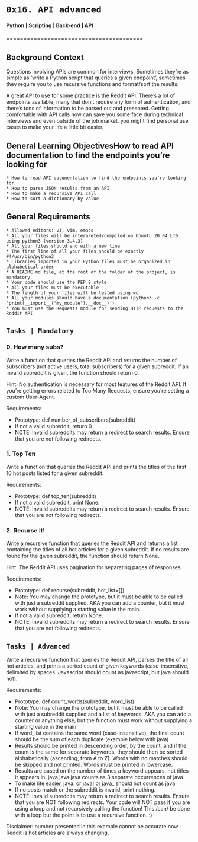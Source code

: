 #	`0x16. API advanced`

#### Python | Scripting | Back-end | API

========================================

## Background Context

Questions involving APIs are common for interviews. Sometimes they’re as simple as ‘write a Python script that queries a given endpoint’, sometimes they require you to use recursive functions and format/sort the results.

A great API to use for some practice is the Reddit API. There’s a lot of endpoints available, many that don’t require any form of authentication, and there’s tons of information to be parsed out and presented. Getting comfortable with API calls now can save you some face during technical interviews and even outside of the job market, you might find personal use cases to make your life a little bit easier.

## General Learning ObjectivesHow to read API documentation to find the endpoints you’re looking for
	* How to read API documentation to find the endpoints you’re looking for
	* How to parse JSON results from an API
	* How to make a recursive API call
	* How to sort a dictionary by value

## General Requirements

	* Allowed editors: vi, vim, emacs
	* All your files will be interpreted/compiled on Ubuntu 20.04 LTS using python3 (version 3.4.3)
	* All your files should end with a new line
	* The first line of all your files should be exactly #!/usr/bin/python3
	* Libraries imported in your Python files must be organized in alphabetical order
	* A README.md file, at the root of the folder of the project, is mandatory
	* Your code should use the PEP 8 style
	* All your files must be executable
	* The length of your files will be tested using wc
	* All your modules should have a documentation (python3 -c 'print(__import__("my_module").__doc__)')
	* You must use the Requests module for sending HTTP requests to the Reddit API

## `Tasks | Mandatory`

### 0. How many subs?

Write a function that queries the Reddit API and returns the number of subscribers (not active users, total subscribers) for a given subreddit. If an invalid subreddit is given, the function should return 0.

Hint: No authentication is necessary for most features of the Reddit API. If you’re getting errors related to Too Many Requests, ensure you’re setting a custom User-Agent.

Requirements:

* Prototype: def number_of_subscribers(subreddit)
* If not a valid subreddit, return 0.
* NOTE: Invalid subreddits may return a redirect to search results. Ensure that you are not following redirects.

### 1. Top Ten

Write a function that queries the Reddit API and prints the titles of the first 10 hot posts listed for a given subreddit.

Requirements:

* Prototype: def top_ten(subreddit)
* If not a valid subreddit, print None.
* NOTE: Invalid subreddits may return a redirect to search results. Ensure that you are not following redirects.

### 2. Recurse it!

Write a recursive function that queries the Reddit API and returns a list containing the titles of all hot articles for a given subreddit. If no results are found for the given subreddit, the function should return None.

Hint: The Reddit API uses pagination for separating pages of responses.

Requirements:

* Prototype: def recurse(subreddit, hot_list=[])
* Note: You may change the prototype, but it must be able to be called with just a subreddit supplied. AKA you can add a counter, but it must work without supplying a starting value in the main.
* If not a valid subreddit, return None.
* NOTE: Invalid subreddits may return a redirect to search results. Ensure that you are not following redirects.

## `Tasks | Advanced`

Write a recursive function that queries the Reddit API, parses the title of all hot articles, and prints a sorted count of given keywords (case-insensitive, delimited by spaces. Javascript should count as javascript, but java should not).

Requirements:

* Prototype: def count_words(subreddit, word_list)
* Note: You may change the prototype, but it must be able to be called with just a subreddit supplied and a list of keywords. AKA you can add a counter or anything else, but the function must work without supplying a starting value in the main.
* If word_list contains the same word (case-insensitive), the final count should be the sum of each duplicate (example below with java)
* Results should be printed in descending order, by the count, and if the count is the same for separate keywords, they should then be sorted alphabetically (ascending, from A to Z). Words with no matches should be skipped and not printed. Words must be printed in lowercase.
* Results are based on the number of times a keyword appears, not titles it appears in. java java java counts as 3 separate occurrences of java.
* To make life easier, java. or java! or java_ should not count as java
* If no posts match or the subreddit is invalid, print nothing.
* NOTE: Invalid subreddits may return a redirect to search results. Ensure that you are NOT following redirects.
Your code will NOT pass if you are using a loop and not recursively calling the function! This /can/ be done with a loop but the point is to use a recursive function. :)

Disclaimer: number presented in this example cannot be accurate now - Reddit is hot articles are always changing.
